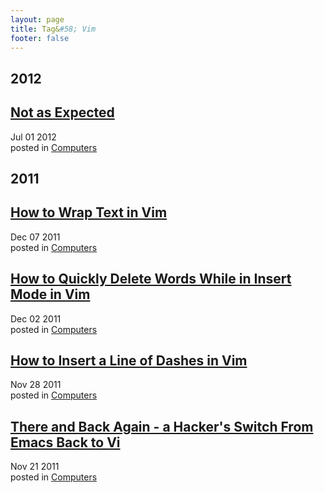 ```yaml
---
layout: page
title: Tag&#58; Vim
footer: false
---
```


<div id="blog-archives" class="category">
<h2>2012</h2>

<article>
<h1><a href="/2012/07/01/not-as-expected/index.html">Not as Expected</a></h1>
<time datetime="2012-07-01T00:00:00-06:00" pubdate><span class='month'>Jul</span> <span class='day'>01</span> <span class='year'>2012</span></time>
<footer>
<span class="categories">posted in 
<a href='/categories/computers/'>Computers</a></span>
</footer>
</article>
<h2>2011</h2>

<article>
<h1><a href="/2011/12/07/how-to-wrap-text-in-vim/index.html">How to Wrap Text in Vim</a></h1>
<time datetime="2011-12-07T00:00:00-06:00" pubdate><span class='month'>Dec</span> <span class='day'>07</span> <span class='year'>2011</span></time>
<footer>
<span class="categories">posted in 
<a href='/categories/computers/'>Computers</a></span>
</footer>
</article>

<article>
<h1><a href="/2011/12/02/how-to-quickly-delete-words-while-in-insert-mode-in-vim/index.html">How to Quickly Delete Words While in Insert Mode in Vim</a></h1>
<time datetime="2011-12-02T00:00:00-06:00" pubdate><span class='month'>Dec</span> <span class='day'>02</span> <span class='year'>2011</span></time>
<footer>
<span class="categories">posted in 
<a href='/categories/computers/'>Computers</a></span>
</footer>
</article>

<article>
<h1><a href="/2011/11/28/how-to-insert-a-line-of-dashes-in-vim/index.html">How to Insert a Line of Dashes in Vim</a></h1>
<time datetime="2011-11-28T00:00:00-06:00" pubdate><span class='month'>Nov</span> <span class='day'>28</span> <span class='year'>2011</span></time>
<footer>
<span class="categories">posted in 
<a href='/categories/computers/'>Computers</a></span>
</footer>
</article>

<article>
<h1><a href="/2011/11/21/there-and-back-again-a-hackers-switch-from-emacs-back-to-vi/index.html">There and Back Again - a Hacker's Switch From Emacs Back to Vi</a></h1>
<time datetime="2011-11-21T00:00:00-06:00" pubdate><span class='month'>Nov</span> <span class='day'>21</span> <span class='year'>2011</span></time>
<footer>
<span class="categories">posted in 
<a href='/categories/computers/'>Computers</a></span>
</footer>
</article>
</div>
